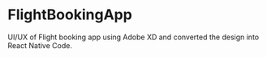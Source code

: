 # FlightBookingApp
UI/UX of Flight booking app using Adobe XD and converted the design into React Native Code. 
